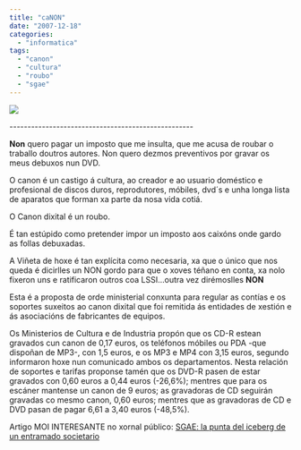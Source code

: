 ```yaml
---
title: "caNON"
date: "2007-12-18"
categories: 
  - "informatica"
tags: 
  - "canon"
  - "cultura"
  - "roubo"
  - "sgae"
---
```


![](images/171207-canon3.jpg)

\---------------------------------------------------

**Non** quero pagar un imposto que me insulta, que me acusa de roubar o traballo doutros autores. Non quero dezmos preventivos por gravar os meus debuxos nun DVD.

O canon é un castigo á cultura, ao creador e ao usuario doméstico e profesional de discos duros, reprodutores, móbiles, dvd´s e unha longa lista de aparatos que forman xa parte da nosa vida cotiá.

O Canon dixital é un roubo.

É tan estúpido como pretender impor un imposto aos caixóns onde gardo as follas debuxadas.

A Viñeta de hoxe é tan explícita como necesaria, xa que o único que nos queda é dicirlles un NON gordo para que o xoves téñano en conta, xa nolo fixeron uns e ratificaron outros coa LSSI…outra vez dirémoslles **NON**

Esta é a proposta de orde ministerial conxunta para regular as contías e os soportes suxeitos ao canon dixital que foi remitida ás entidades de xestión e ás asociacións de fabricantes de equipos.

Os Ministerios de Cultura e de Industria propón que os CD-R estean gravados cun canon de 0,17 euros, os teléfonos móbiles ou PDA -que dispoñan de MP3-, con 1,5 euros, e os MP3 e MP4 con 3,15 euros, segundo informaron hoxe nun comunicado ambos os departamentos. Nesta relación de soportes e tarifas proponse tamén que os DVD-R pasen de estar gravados con 0,60 euros a 0,44 euros (-26,6%); mentres que para os escáner mantense un canon de 9 euros; as gravadoras de CD seguirán gravadas co mesmo canon, 0,60 euros; mentres que as gravadoras de CD e DVD pasan de pagar 6,61 a 3,40 euros (-48,5%).

Artigo MOI INTERESANTE no xornal público: [SGAE: la punta del iceberg de un entramado societario](http://publico.es/dinero/8605)
